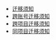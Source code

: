 


* [迁移须知](/urm/migration_rules)
* [跨账号迁移须知](/urm/ucam_migration_rules)
* [跨项目迁移须知](/urm/ucpm_migration_rules)
* [同项目迁移须知](/urm/uspm_migration_rules)
